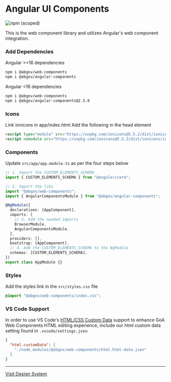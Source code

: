 # Angular UI Components

![npm (scoped)](https://img.shields.io/npm/v/@abgov/angular-components?color=%230081a2&label=angular-components&style=flat-square)

This is the web component library and utilizes Angular's web component integration.

### Add Dependencies

Angular >=16 dependencies
```bash
npm i @abgov/web-components
npm i @abgov/angular-components
```

Angular <16 dependencies
```bash
npm i @abgov/web-components
npm i @abgov/angular-components@2.5.0
```

### Icons

Link ionicons in app/index.html
Add the following in the head element

```html
<script type="module" src="https://unpkg.com/ionicons@5.5.2/dist/ionicons/ionicons.esm.js"></script>
<script nomodule src="https://unpkg.com/ionicons@5.5.2/dist/ionicons/ionicons.js"></script>
```

### Components

Update `src/app/app.module.ts` as per the four steps below

```typescript
// 1. Import the CUSTOM_ELEMENTS_SCHEMA
import { CUSTOM_ELEMENTS_SCHEMA } from "@angular/core";

// 2. Import the libs
import "@abgov/web-components";
import { AngularComponentsModule } from "@abgov/angular-components";

@NgModule({
  declarations: [AppComponent],
  imports: [
    // 3. Add the needed imports
    BrowserModule,
    AngularComponentsModule,
  ],
  providers: [],
  bootstrap: [AppComponent],
  // 4. Add the CUSTOM_ELEMENTS_SCHEMA to the NgModule
  schemas: [CUSTOM_ELEMENTS_SCHEMA],
})
export class AppModule {}
```

### Styles

Add the styles link in the `src/styles.css` file

```css
@import "@abgov/web-components/index.css";
```

### VS Code Support

In order to use VS Code's [HTML/CSS Custom Data](https://github.com/microsoft/vscode-custom-data)
support to enhance GoA Web Components HTML editing experience, include our html custom data 
setting found in `.vscode/settings.json`:

```json
{
  "html.customData": [
    "./node_modules/@abgov/web-components/html.html-data.json"
  ]
}
```

---

[Visit Design System](https://design.alberta.ca)

